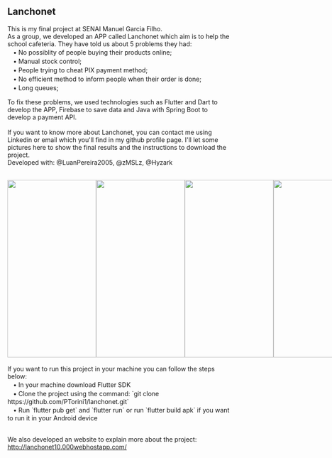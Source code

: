 ## Lanchonet
This is my final project at SENAI Manuel Garcia Filho. <br>
As a group, we developed an APP called Lanchonet which aim is to help the school cafeteria.
They have told us about 5 problems they had: <br>
 ㅤ• No possiblity of people buying their products online; <br>
 ㅤ• Manual stock control; <br>
 ㅤ• People trying to cheat PIX payment method; <br>
 ㅤ• No efficient method to inform people when their order is done; <br>
 ㅤ• Long queues;
 
 To fix these problems, we used technologies such as Flutter and Dart to develop the APP, Firebase to save data and Java with Spring Boot to develop a payment API.<br><br>
If you want to know more about Lanchonet, you can contact me using Linkedin or email which you'll find in my github profile page. I'll let some pictures here to show the final results and the instructions to download the project. <br>
Developed with: @LuanPereira2005, @zMSLz, @Hyzark<br><br>

<div style="display:inline-flex">
  <img src="https://cdn.discordapp.com/attachments/1024051503339683994/1118941279515054100/91a936d8-1174-4b5d-891c-959b22435393.png" height="400" width="200"> 
  <img src="https://cdn.discordapp.com/attachments/1024051503339683994/1118939770253484172/09744b9a-72df-47f0-b586-b94b25ae8399.png" height="400" width="200"> 
  <img src="https://cdn.discordapp.com/attachments/1024051503339683994/1118939799538110474/ca1c58b7-394e-45a1-81de-a5ca80ed1039.png" height="400" width="200"> 
  <img src="https://cdn.discordapp.com/attachments/1024051503339683994/1118942220951761007/ba153b43-3ae1-45ff-aa3e-1504f79817e3.png" height="400" width="200">
  <img src="https://cdn.discordapp.com/attachments/1024051503339683994/1118939891972190248/92e57eb4-a453-4efb-8b8a-263f96c32f56.png" height="400" width="200">
  <img src="https://cdn.discordapp.com/attachments/1024051503339683994/1118939861269880843/7718f7b7-4630-4692-91b4-09ba62717f82.png" height="400" width="200">
  <img src="https://cdn.discordapp.com/attachments/1024051503339683994/1118942842254008421/61dd7833-5246-4aaa-96c1-dd5c36d90e99.png" height="400" width="200"> 
  <img src="https://cdn.discordapp.com/attachments/1024051503339683994/1118943399005913190/bc080a82-0540-4290-8709-2b00ef53b1c3.png" height="400" width="200">
  <img src="https://cdn.discordapp.com/attachments/1024051503339683994/1118943751419723867/ccac5593-dc09-4c69-b2a1-40008df934b5.png" height="400" width="200"> 
  <img src="https://cdn.discordapp.com/attachments/1024051503339683994/1118944238919487499/f0b9b144-1c29-4d63-97cd-f857275d4aa3.png" height="400" width="200"> 
  <img src="https://cdn.discordapp.com/attachments/1024051503339683994/1118944392481341551/9f392c2c-95b3-44a8-a139-cca9d0d000fb.png" height="400" width="200"> 
  <img src="https://cdn.discordapp.com/attachments/1024051503339683994/1118944882178932807/9a2557cb-76bc-4231-984c-d79e575840fc.png" height="400" width="200"> 
</div>
<br><br>
If you want to run this project in your machine you can follow the steps below:<br>
ㅤ• In your machine download Flutter SDK <br>
ㅤ• Clone the project using the command: `git clone https://github.com/PTorini1/lanchonet.git` <br>
ㅤ• Run `flutter pub get` and `flutter run` or run `flutter build apk` if you want to run it in your Android device<br><br>

We also developed an website to explain more about the project: <a href="http://lanchonet10.000webhostapp.com/" target="_blank">http://lanchonet10.000webhostapp.com/</a>



 
 
